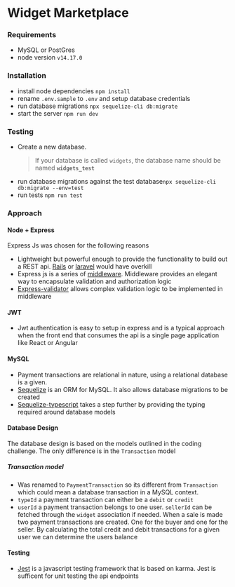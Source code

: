 # Widget Marketplace
### Requirements
- MySQL or PostGres
- node version `v14.17.0`

### Installation
- install node dependencies `npm install`
- rename `.env.sample` to `.env` and setup database credentials
- run database migrations `npx sequelize-cli db:migrate`
- start the server `npm run dev`

### Testing
- Create a new database. 
	>If your database is called `widgets`, the database name should be named 	**`widgets_test`**
- run database migrations against the test database`npx sequelize-cli db:migrate --env=test`
- run tests `npm run test`

### Approach
#### Node + Express
Express Js was chosen for the following reasons
 - Lightweight but powerful enough to provide the functionality to build out a REST api. [Rails](https://rubyonrails.org/) or [laravel](https://laravel.com/) would have overkill
 - Express js is a series of [middleware](https://expressjs.com/en/guide/using-middleware.html#using-middleware). Middleware provides an elegant way to encapsulate validation and authorization logic
 - [Express-validator](https://express-validator.github.io/docs/) allows complex validation logic to be implemented in middleware
 
#### JWT
- Jwt authentication is easy to setup in express and is a typical approach when the front end that consumes the api is a single page application like React or Angular

#### MySQL
- Payment transactions are relational in nature, using a relational database is a given.
- [Sequelize](https://sequelize.org/docs/v6/) is an ORM for MySQL. It also allows database migrations to be created
- [Sequelize-typescript](https://github.com/sequelize/sequelize-typescript#readme) takes a step further by providing the typing required around database models

#### Database Design
The database design is based on the models outlined in the coding challenge. The only difference is in the `Transaction` model

##### Transaction model
- Was renamed to `PaymentTransaction` so its different from `Transaction` which could mean a database transaction in a MySQL context.
- `typeId` a payment transaction can either be a `debit` or `credit`
- `userId` a payment transaction belongs to one user. `sellerId` can be fetched through the `widget` association if needed. When a sale is made two payment transactions are created. One for the buyer and one for the seller. By calculating the total credit and debit transactions for a given user we can determine the users balance

#### Testing
- [Jest](https://jestjs.io/) is a javascript testing framework that is based on karma. Jest is sufficent for unit testing the api endpoints

